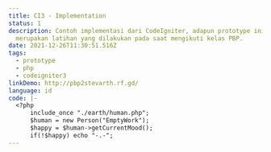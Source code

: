 ```yaml
---
title: CI3 - Implementation
status: 1
description: Contoh implementasi dari CodeIgniter, adapun prototype ini
  merupakan latihan yang dilakukan pada saat mengikuti kelas PBP.
date: 2021-12-26T11:30:51.516Z
tags:
  - prototype
  - php
  - codeigniter3
linkDemo: http://pbp2stevarth.rf.gd/
language: id
code: |-
  <?php
      include_once "./earth/human.php";
      $human = new Person("EmptyWork");
      $happy = $human->getCurrentMood();
      if(!$happy) echo "-.-";
---
```

